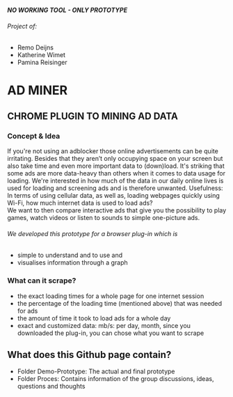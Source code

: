 ***NO WORKING TOOL - ONLY PROTOTYPE*** 



###### Project of:
- Remo Deijns
- Katherine Wimet
- Pamina Reisinger

# AD MINER

## **CHROME PLUGIN TO MINING AD DATA**

### Concept & Idea

If you're not using an adblocker those online advertisements can be quite irritating. Besides that they aren’t only occupying space on your screen but also take time and even more important data to (down)load. 
It's striking that some ads are more data-heavy than others when it comes to data usage for loading.
We're interested in how much of the data in our daily online lives is used for loading and screening ads and is therefore unwanted. 
Usefulness: In terms of using cellular data, as well as, loading webpages quickly using Wi-Fi, how much internet data is used to load ads?  
We want to then compare interactive ads that give you the possibility to play games, watch videos or listen to sounds to simple one-picture ads. 

###### We developed this prototype for a browser plug-in which is
* simple to understand and to use and
* visualises information through a graph



### What can it scrape?
- the exact loading times for a whole page for one internet session
- the percentage of the loading time (mentioned above) that was needed for ads 
- the amount of time it took to load ads for a whole day 
- exact and customized data: mb/s: per day, month, since you downloaded the plug-in, you can chose what you want to scrape 


## What does this Github page contain?
- Folder Demo-Prototype: The actual and final prototype
- Folder Proces: Contains information of the group discussions, ideas, questions and thoughts

